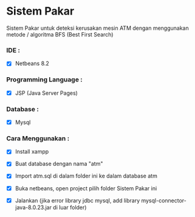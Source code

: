 # Sistem Pakar
Sistem Pakar untuk deteksi kerusakan mesin ATM dengan menggunakan metode / algoritma BFS (Best First Search)

### IDE :
- [x] Netbeans 8.2

### Programming Language :
- [x] JSP (Java Server Pages)

### Database :
- [x] Mysql

### Cara Menggunakan :
- [x] Install xampp
- [x] Buat database dengan nama "atm"
- [x] Import atm.sql di dalam folder ini ke dalam database atm
- [x] Buka netbeans, open project pilih folder Sistem Pakar ini
- [x] Jalankan (jika error library jdbc mysql, add library mysql-connector-java-8.0.23.jar di luar folder)

